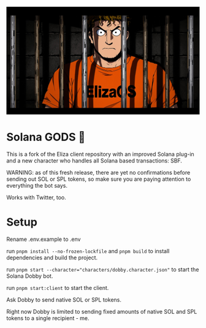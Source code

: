 ![SBF](sbf.png)

# Solana GODS 🤖

This is a fork of the Eliza client repository with an improved Solana plug-in and a new character who handles all Solana based transactions: SBF.

WARNING: as of this fresh release, there are yet no confirmations before sending out SOL or SPL tokens, so make sure you are paying attention to everything the bot says.

Works with Twitter, too.

# Setup

Rename .env.example to .env

run `pnpm install --no-frozen-lockfile` and `pnpm build` to install dependencies and build the project.

run `pnpm start --character="characters/dobby.character.json"` to start the Solana Dobby bot.

run `pnpm start:client` to start the client.

Ask Dobby to send native SOL or SPL tokens.

Right now Dobby is limited to sending fixed amounts of native SOL and SPL tokens to a single recipient - me.